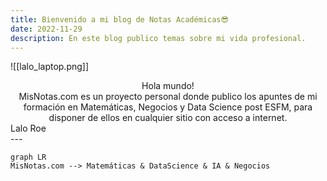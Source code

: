 ```yaml
---
title: Bienvenido a mi blog de Notas Académicas😎
date: 2022-11-29
description: En este blog publico temas sobre mi vida profesional.
---
```

![[lalo_laptop.png]]
<center>
<div className="text-green-500"> Hola mundo!</div>
</center>

<center>
<div className="text-green-500"> MisNotas.com es un proyecto personal donde publico los apuntes de mi formación en Matemáticas, Negocios y Data Science post ESFM, para disponer de ellos en cualquier sitio con acceso a internet.</div>
</center>
<right>
<div className="text-green-500"> Lalo Roe</div>
</right>
---


```mermaid
graph LR 
MisNotas.com --> Matemáticas & DataScience & IA & Negocios 
```
